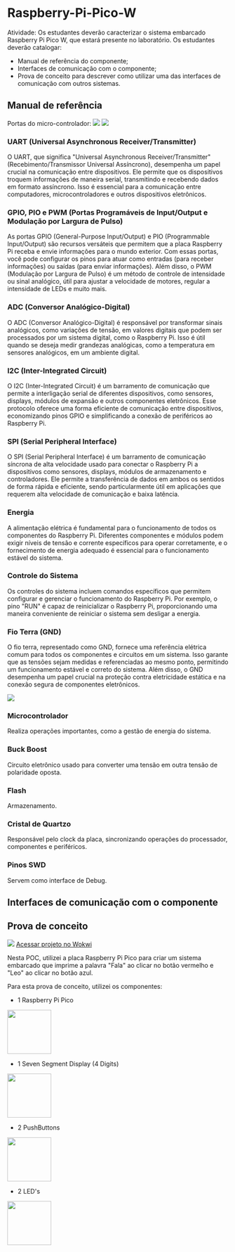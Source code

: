# Raspberry-Pi-Pico-W

Atividade:
Os estudantes deverão caracterizar o sistema embarcado Raspberry Pi Pico W, que estará presente no laboratório. Os estudantes deverão catalogar:

- Manual de referência do componente;
- Interfaces de comunicação com o componente;
- Prova de conceito para descrever como utilizar uma das interfaces de comunicação com outros sistemas.


## Manual de referência
Portas do micro-controlador:
<img src="img\portas.png">
<img src="img\legenda.png">


<h3>UART (Universal Asynchronous Receiver/Transmitter)</h3>
<p>O UART, que significa "Universal Asynchronous Receiver/Transmitter" (Recebimento/Transmissor Universal Assíncrono), desempenha um papel crucial na comunicação entre dispositivos. Ele permite que os dispositivos troquem informações de maneira serial, transmitindo e recebendo dados em formato assíncrono. Isso é essencial para a comunicação entre computadores, microcontroladores e outros dispositivos eletrônicos.</p>

<h3>GPIO, PIO e PWM (Portas Programáveis de Input/Output e Modulação por Largura de Pulso)</h3>
<p>As portas GPIO (General-Purpose Input/Output) e PIO (Programmable Input/Output) são recursos versáteis que permitem que a placa Raspberry Pi receba e envie informações para o mundo exterior. Com essas portas, você pode configurar os pinos para atuar como entradas (para receber informações) ou saídas (para enviar informações). Além disso, o PWM (Modulação por Largura de Pulso) é um método de controle de intensidade ou sinal analógico, útil para ajustar a velocidade de motores, regular a intensidade de LEDs e muito mais.</p>

<h3>ADC (Conversor Analógico-Digital)</h3>
<p>O ADC (Conversor Analógico-Digital) é responsável por transformar sinais analógicos, como variações de tensão, em valores digitais que podem ser processados por um sistema digital, como o Raspberry Pi. Isso é útil quando se deseja medir grandezas analógicas, como a temperatura em sensores analógicos, em um ambiente digital.</p>

<h3>I2C (Inter-Integrated Circuit)</h3>
<p>O I2C (Inter-Integrated Circuit) é um barramento de comunicação que permite a interligação serial de diferentes dispositivos, como sensores, displays, módulos de expansão e outros componentes eletrônicos. Esse protocolo oferece uma forma eficiente de comunicação entre dispositivos, economizando pinos GPIO e simplificando a conexão de periféricos ao Raspberry Pi.</p>

<h3>SPI (Serial Peripheral Interface)</h3>
<p>O SPI (Serial Peripheral Interface) é um barramento de comunicação síncrona de alta velocidade usado para conectar o Raspberry Pi a dispositivos como sensores, displays, módulos de armazenamento e controladores. Ele permite a transferência de dados em ambos os sentidos de forma rápida e eficiente, sendo particularmente útil em aplicações que requerem alta velocidade de comunicação e baixa latência.</p>

<h3>Energia</h3>
<p>A alimentação elétrica é fundamental para o funcionamento de todos os componentes do Raspberry Pi. Diferentes componentes e módulos podem exigir níveis de tensão e corrente específicos para operar corretamente, e o fornecimento de energia adequado é essencial para o funcionamento estável do sistema.</p>

<h3>Controle do Sistema</h3>
<p>Os controles do sistema incluem comandos específicos que permitem configurar e gerenciar o funcionamento do Raspberry Pi. Por exemplo, o pino "RUN" é capaz de reinicializar o Raspberry Pi, proporcionando uma maneira conveniente de reiniciar o sistema sem desligar a energia.</p>

<h3>Fio Terra (GND)</h3>
<p>O fio terra, representado como GND, fornece uma referência elétrica comum para todos os componentes e circuitos em um sistema. Isso garante que as tensões sejam medidas e referenciadas ao mesmo ponto, permitindo um funcionamento estável e correto do sistema. Além disso, o GND desempenha um papel crucial na proteção contra eletricidade estática e na conexão segura de componentes eletrônicos.</p>


<img src="img\pase.png">
<h3>Microcontrolador</h3>
Realiza operações importantes, como a gestão de energia do sistema.

<h3>Buck Boost</h3>
Circuito eletrônico usado para converter uma tensão em outra tensão de polaridade oposta.

<h3>Flash</h3>
Armazenamento.


<h3>Cristal de Quartzo</h3>
Responsável pelo clock da placa, sincronizando operações do processador, componentes e periféricos.

<h3>Pinos SWD</h3>
Servem como interface de Debug.

## Interfaces de comunicação com o componente

## Prova de conceito
<img src="img\project raspberry.png">
<a href="https://wokwi.com/projects/379421348555692033">Acessar projeto no Wokwi</a>

Nesta POC, utilizei a placa Raspberry Pi Pico para criar um sistema embarcado que imprime a palavra "Fala" ao clicar no botão vermelho e "Leo" ao clicar no botão azul.

Para esta prova de conceito, utilizei os componentes:

- 1 Raspberry Pi Pico
<img src="img\raspberry.png" height="100" rotate="90">

- 1 Seven Segment Display (4 Digits)
<img src="img\asdfe.png" height="100">

- 2 PushButtons
<img src="img\btnss.png" height="100">

- 2 LED's
<img src="img\leds.png" height="100">